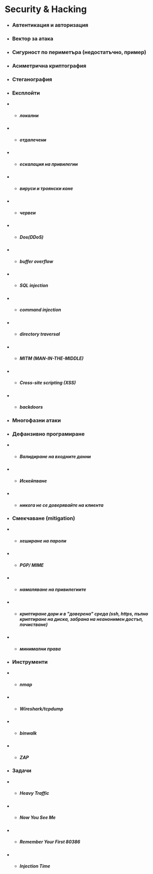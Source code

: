 # Security & Hacking
* ### Автентикация и авторизация
* ### Вектор за атака
* ### Сигурност по периметъра (недостатъчно, пример)
* ### Асиметрична криптография
* ### Стеганография
* ### Експлойти
* * ##### локални
* * ##### отдалечени
* * ##### ескалация на привилегии
* * ##### вируси и троянски коне
* * ##### червеи
* * ##### Dos(DDoS)
* * ##### buffer overflow
* * ##### SQL injection
* * ##### command injection
* * ##### directory traversal
* * ##### MITM (MAN-IN-THE-MIDDLE)
* * ##### Cross-site scripting (XSS)
* * ##### backdoors
* ### Многофазни атаки
* ### Дефанзивно програмиране
* * ##### Валидиране на входните данни
* * ##### Искейпване
* * ##### никога не се доверявайте на клиента
* ### Смекчаване (mitigation)
* * ##### хеширане на пароли
* * ##### PGP/ MIME
* * ##### намаляване на привилегиите
* * ##### криптиране дори и в "доверена" среда (ssh, https, пълно криптиране на диска, забрана на неанонимен достъп, почистване)
* * ##### минимални права
* ### Инструменти
* * ##### nmap
* * ##### Wireshark/tcpdump
* * ##### binwalk
* * ##### ZAP
* ### Задачи
* * ##### Heavy Traffic
* * ##### Now You See Me
* * ##### Remember Your First 80386
* * ##### Injection Time